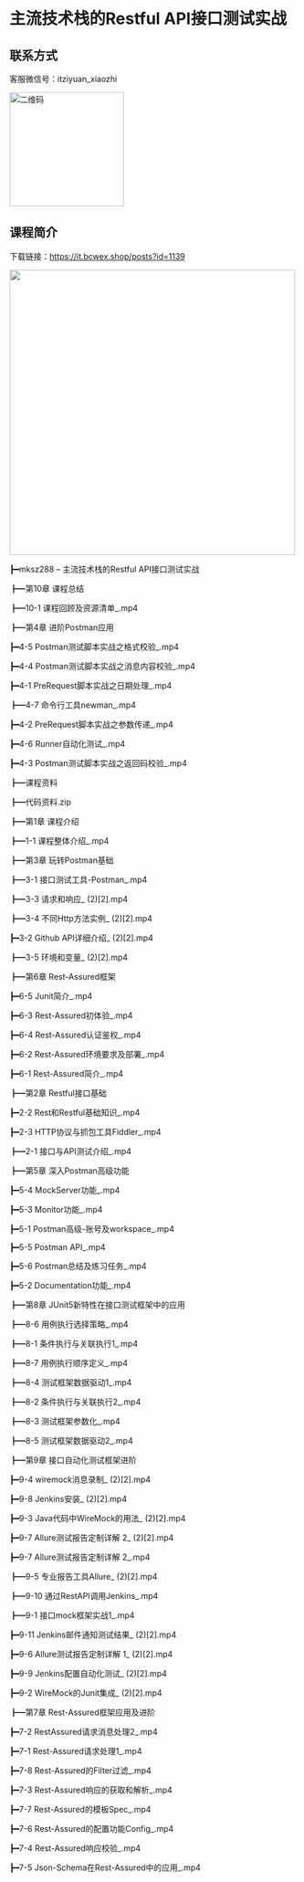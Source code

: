 # 主流技术栈的Restful API接口测试实战

## 联系方式

客服微信号：itziyuan_xiaozhi

<img src="https://ziyuanyun.oss-cn-guangzhou.aliyuncs.com/common/20240614073449/666b82192834a.jpg" width="200" height="200" alt="二维码">

## 课程简介

下载链接：https://it.bcwex.shop/posts?id=1139

<img src="https://ziyuanyun.oss-cn-guangzhou.aliyuncs.com/yun/20240515153623/664465f733b12.jpg" width="500" alt="">

  ┣━mksz288 &#8211; 主流技术栈的Restful API接口测试实战

 ┣━第10章 课程总结

 ┣━10-1 课程回顾及资源清单_.mp4

 ┣━第4章 进阶Postman应用

 ┣━4-5 Postman测试脚本实战之格式校验_.mp4

 ┣━4-4 Postman测试脚本实战之消息内容校验_.mp4

 ┣━4-1 PreRequest脚本实战之日期处理_.mp4

 ┣━4-7 命令行工具newman_.mp4

 ┣━4-2 PreRequest脚本实战之参数传递_.mp4

 ┣━4-6 Runner自动化测试_.mp4

 ┣━4-3 Postman测试脚本实战之返回码校验_.mp4

 ┣━课程资料

 ┣━代码资料.zip

 ┣━第1章 课程介绍

 ┣━1-1 课程整体介绍_.mp4

 ┣━第3章 玩转Postman基础

 ┣━3-1 接口测试工具-Postman_.mp4

 ┣━3-3 请求和响应_ (2)[2].mp4

 ┣━3-4 不同Http方法实例_ (2)[2].mp4

 ┣━3-2 Github API详细介绍_ (2)[2].mp4

 ┣━3-5 环境和变量_ (2)[2].mp4

 ┣━第6章 Rest-Assured框架

 ┣━6-5 Junit简介_.mp4

 ┣━6-3 Rest-Assured初体验_.mp4

 ┣━6-4 Rest-Assured认证鉴权_.mp4

 ┣━6-2 Rest-Assured环境要求及部署_.mp4

 ┣━6-1 Rest-Assured简介_.mp4

 ┣━第2章 Restful接口基础

 ┣━2-2 Rest和Restful基础知识_.mp4

 ┣━2-3 HTTP协议与抓包工具Fiddler_.mp4

 ┣━2-1 接口与API测试介绍_.mp4

 ┣━第5章 深入Postman高级功能

 ┣━5-4 MockServer功能_.mp4

 ┣━5-3 Monitor功能_.mp4

 ┣━5-1 Postman高级-账号及workspace_.mp4

 ┣━5-5 Postman API_.mp4

 ┣━5-6 Postman总结及练习任务_.mp4

 ┣━5-2 Documentation功能_.mp4

 ┣━第8章 JUnit5新特性在接口测试框架中的应用

 ┣━8-6 用例执行选择策略_.mp4

 ┣━8-1 条件执行与关联执行1_.mp4

 ┣━8-7 用例执行顺序定义_.mp4

 ┣━8-4 测试框架数据驱动1_.mp4

 ┣━8-2 条件执行与关联执行2_.mp4

 ┣━8-3 测试框架参数化_.mp4

 ┣━8-5 测试框架数据驱动2_.mp4

 ┣━第9章 接口自动化测试框架进阶

 ┣━9-4 wiremock消息录制_ (2)[2].mp4

 ┣━9-8 Jenkins安装_ (2)[2].mp4

 ┣━9-3 Java代码中WireMock的用法_ (2)[2].mp4

 ┣━9-7 Allure测试报告定制详解 2_ (2)[2].mp4

 ┣━9-7 Allure测试报告定制详解 2_.mp4

 ┣━9-5 专业报告工具Allure_ (2)[2].mp4

 ┣━9-10 通过RestAPI调用Jenkins_.mp4

 ┣━9-1 接口mock框架实战1_.mp4

 ┣━9-11 Jenkins邮件通知测试结果_ (2)[2].mp4

 ┣━9-6 Allure测试报告定制详解 1_ (2)[2].mp4

 ┣━9-9 Jenkins配置自动化测试_ (2)[2].mp4

 ┣━9-2 WireMock的Junit集成_ (2)[2].mp4

 ┣━第7章 Rest-Assured框架应用及进阶

 ┣━7-2 RestAssured请求消息处理2_.mp4

 ┣━7-1 Rest-Assured请求处理1_.mp4

 ┣━7-8 Rest-Assured的Filter过滤_.mp4

 ┣━7-3 Rest-Assured响应的获取和解析_.mp4

 ┣━7-7 Rest-Assured的模板Spec_.mp4

 ┣━7-6 Rest-Assured的配置功能Config_.mp4

 ┣━7-4 Rest-Assured响应校验_.mp4

 ┣━7-5 Json-Schema在Rest-Assured中的应用_.mp4

  